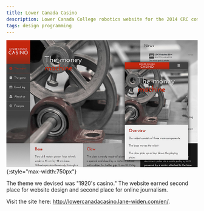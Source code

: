 ```yaml
---
title: Lower Canada Casino
description: Lower Canada College robotics website for the 2014 CRC competition
tags: design programming
---
```


![Lower Canada Casino screenshot](/img/lower-canada-casino/screenshot.jpg){:style="max-width:750px"}

The theme we devised was "1920's casino." The website earned second place for website design and second place for online journalism. 

Visit the site here: <http://lowercanadacasino.lane-widen.com/en/>.